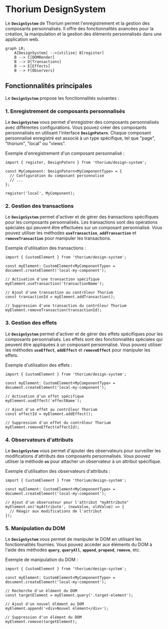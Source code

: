 # Thorium DesignSystem

Le **`DesignSystem`** de Thorium permet l'enregistrement et la gestion des composants personnalisés. Il offre des fonctionnalités avancées pour la création, la manipulation et la gestion des éléments personnalisés dans une application web.

```mermaid
graph LR;
    A[DesignSystem] -->|utilise| B[register]
    B --> C[DOMRender]
    B --> D[Transactions]
    B --> E[Effects]
    B --> F[Observers]
```

## **Fonctionnalités principales**

Le **`DesignSystem`** propose les fonctionnalités suivantes :

### **1. Enregistrement de composants personnalisés**

Le **`DesignSystem`** vous permet d'enregistrer des composants personnalisés avec différentes configurations. Vous pouvez créer des composants personnalisés en utilisant l'interface **`DesignPatern`**. Chaque composant personnalisé enregistré est associé à un type spécifique, tel que "page", "thorium", "local" ou "views".

Exemple d'enregistrement d'un composant personnalisé :

```tsx
import { register, DesignPatern } from 'thorium/design-system';

const MyComponent: DesignPatern<MyComponentType> = {
  // Configuration du composant personnalisé
  // ...
};

register('local', MyComponent);
```

### **2. Gestion des transactions**

Le **`DesignSystem`** permet d'activer et de gérer des transactions spécifiques pour les composants personnalisés. Les transactions sont des opérations spéciales qui peuvent être effectuées sur un composant personnalisé. Vous pouvez utiliser les méthodes **`useTransaction`**, **`addTransaction`** et **`removeTransaction`** pour manipuler les transactions.

Exemple d'utilisation des transactions :

```tsx
import { CustomElement } from 'thorium/design-system';

const myElement: CustomElement<MyComponentType> = document.createElement('local-my-component');

// Activation d'une transaction spécifique
myElement.useTransaction('transactionName');

// Ajout d'une transaction au contrôleur Thorium
const transactionId = myElement.addTransaction();

// Suppression d'une transaction du contrôleur Thorium
myElement.removeTransaction(transactionId);
```

### **3. Gestion des effets**

Le **`DesignSystem`** permet d'activer et de gérer des effets spécifiques pour les composants personnalisés. Les effets sont des fonctionnalités spéciales qui peuvent être appliquées à un composant personnalisé. Vous pouvez utiliser les méthodes **`useEffect`**, **`addEffect`** et **`removeEffect`** pour manipuler les effets.

Exemple d'utilisation des effets :

```tsx
import { CustomElement } from 'thorium/design-system';

const myElement: CustomElement<MyComponentType> = document.createElement('local-my-component');

// Activation d'un effet spécifique
myElement.useEffect('effectName');

// Ajout d'un effet au contrôleur Thorium
const effectId = myElement.addEffect();

// Suppression d'un effet du contrôleur Thorium
myElement.removeEffect(effectId);
```

### **4. Observateurs d'attributs**

Le **`DesignSystem`** vous permet d'ajouter des observateurs pour surveiller les modifications d'attributs des composants personnalisés. Vous pouvez utiliser la méthode **`on`** pour attacher un observateur à un attribut spécifique.

Exemple d'utilisation des observateurs d'attributs :

```tsx
import { CustomElement } from 'thorium/design-system';

const myElement: CustomElement<MyComponentType> = document.createElement('local-my-component');

// Ajout d'un observateur pour l'attribut "myAttribute"
myElement.on('myAttribute', (newValue, oldValue) => {
  // Réagir aux modifications de l'attribut
});
```

### **5. Manipulation du DOM**

Le **`DesignSystem`** vous permet de manipuler le DOM en utilisant les fonctionnalités fournies. Vous pouvez accéder aux éléments du DOM à l'aide des méthodes **`query`**, **`queryAll`**, **`append`**, **`prepend`**, **`remove`**, etc.

Exemple de manipulation du DOM :

```tsx
import { CustomElement } from 'thorium/design-system';

const myElement: CustomElement<MyComponentType> = document.createElement('local-my-component');

// Recherche d'un élément du DOM
const targetElement = myElement.query('.target-element');

// Ajout d'un nouvel élément au DOM
myElement.append('<div>Nouvel élément</div>');

// Suppression d'un élément du DOM
myElement.remove(targetElement);
```